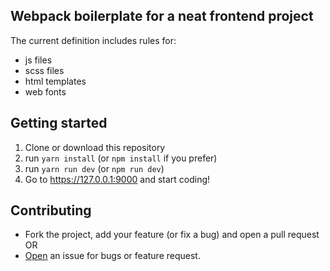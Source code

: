## Webpack boilerplate for a neat frontend project

The current definition includes rules for:

- js files
- scss files
- html templates
- web fonts

## Getting started

1. Clone or download this repository
2. run `yarn install` (or `npm install` if you prefer)
3. run `yarn run dev` (or `npm run dev`)
4. Go to https://127.0.0.1:9000 and start coding!

## Contributing

- Fork the project, add your feature (or fix a bug) and open a pull request OR
- [Open](https://github.com/francescoes/webpack-boilerplate/issues/new) an issue for bugs or feature request.

